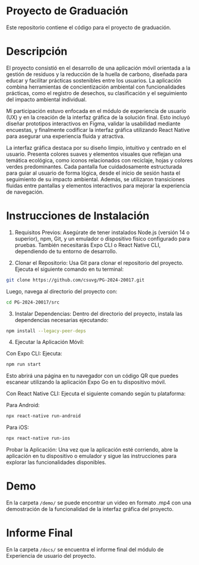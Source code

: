 # Proyecto de Graduación

Este repositorio contiene el código para el proyecto de graduación.

# Descripción

El proyecto consistió en el desarrollo de una aplicación móvil orientada a la gestión de residuos y la reducción de la huella de carbono, diseñada para educar y facilitar prácticas sostenibles entre los usuarios. La aplicación combina herramientas de concientización ambiental con funcionalidades prácticas, como el registro de desechos, su clasificación y el seguimiento del impacto ambiental individual.

Mi participación estuvo enfocada en el módulo de experiencia de usuario (UX) y en la creación de la interfaz gráfica de la solución final. Esto incluyó diseñar prototipos interactivos en Figma, validar la usabilidad mediante encuestas, y finalmente codificar la interfaz gráfica utilizando React Native para asegurar una experiencia fluida y atractiva.

La interfaz gráfica destaca por su diseño limpio, intuitivo y centrado en el usuario. Presenta colores suaves y elementos visuales que reflejan una temática ecológica, como iconos relacionados con reciclaje, hojas y colores verdes predominantes. Cada pantalla fue cuidadosamente estructurada para guiar al usuario de forma lógica, desde el inicio de sesión hasta el seguimiento de su impacto ambiental. Además, se utilizaron transiciones fluidas entre pantallas y elementos interactivos para mejorar la experiencia de navegación.

# Instrucciones de Instalación

1. Requisitos Previos: Asegúrate de tener instalados Node.js (versión 14 o superior), npm, Git, y un emulador o dispositivo físico configurado para pruebas. También necesitarás Expo CLI o React Native CLI, dependiendo de tu entorno de desarrollo.

2. Clonar el Repositorio: Usa Git para clonar el repositorio del proyecto. Ejecuta el siguiente comando en tu terminal:

```bash
git clone https://github.com/csuvg/PG-2024-20017.git
```

Luego, navega al directorio del proyecto con:

```bash
cd PG-2024-20017/src
```

3. Instalar Dependencias: Dentro del directorio del proyecto, instala las dependencias necesarias ejecutando:

```bash
npm install --legacy-peer-deps
```

4. Ejecutar la Aplicación Móvil:

Con Expo CLI: Ejecuta:

```bash
npm run start
```

Esto abrirá una página en tu navegador con un código QR que puedes escanear utilizando la aplicación Expo Go en tu dispositivo móvil.

Con React Native CLI: Ejecuta el siguiente comando según tu plataforma:

Para Android:
```bash
npx react-native run-android
```

Para iOS:

```bash
npx react-native run-ios
```

Probar la Aplicación: Una vez que la aplicación esté corriendo, abre la aplicación en tu dispositivo o emulador y sigue las instrucciones para explorar las funcionalidades disponibles.

# Demo

En la carpeta `/demo/` se puede encontrar un video en formato .mp4 con una demostración de la funcionalidad de la interfaz gráfica del proyecto.

# Informe Final

En la carpeta `/docs/` se encuentra el informe final del módulo de Experiencia de usuario del proyecto.
